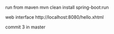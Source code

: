  run from maven
mvn clean install spring-boot:run

web interface
http://localhost:8080/hello.xhtml

commit 3 in master 